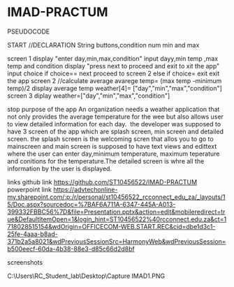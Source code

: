 # IMAD-PRACTUM

PSEUDOCODE

START
//DECLARATION
String buttons,condition
num min and max

screen 1
display "enter day,min,max,condition"
input dayy,min temp ,max temp and condition
display "press next to proceed and exit to xit the app"
input choice 
 if choice== next
  proceed to screen 2
  else if choice= exit
  exit the app
  screen 2 
  //calculate average
  avarege temp= (max temp -minimum temp)/2
  display average temp
  weather[4]= ["day","min","max","condition"]
  screen 3
  diplay weather=["day","min","max","condition"]

stop
purpose of the app
An organization needs a weather application that not only provides the average temperature for the wee but also allows user to view detailed information for each day.  ​
the developer was supposed to have 3 screen of the app which are splash screen, min screen and detailed screen. the splash screen is the welcoming scren that allos you to go to mainscreen and main screen is supposed to have text views and edittext where the user can enter day,minimum temperature, maximum teperature and conitions for the temperature.The detailed screen is whre all the information by the user is displayed.




links
github link 
https://github.com/ST10456522/IMAD-PRACTUM
powerpoint link
https://advtechonline-my.sharepoint.com/:p:/r/personal/st10456522_rcconnect_edu_za/_layouts/15/Doc.aspx?sourcedoc=%7BAF6A711A-6347-445A-A013-399332FBBC56%7D&file=Presentation.pptx&action=edit&mobileredirect=true&DefaultItemOpen=1&login_hint=ST10456522%40rcconnect.edu.za&ct=1718028515154&wdOrigin=OFFICECOM-WEB.START.REC&cid=dbe1d3c1-25fe-4aaa-b8ad-371b2a5a8021&wdPreviousSessionSrc=HarmonyWeb&wdPreviousSession=b500eecf-60da-4b38-88e3-d85c66d2d8bf

screenshots

C:\Users\RC_Student_lab\Desktop\Capture IMAD1.PNG




